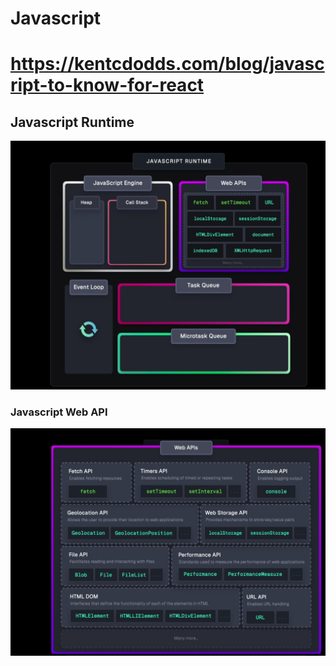 # Javascript

# https://kentcdodds.com/blog/javascript-to-know-for-react


## Javascript Runtime

![Javascript Runtime](./Images/VisualJavascriptRuntime.png)


### Javascript Web API

![WEB](./Images/WebAPI.png)